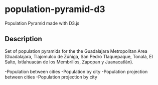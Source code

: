 # population-pyramid-d3
Population Pyramid made with D3.js

## Description
Set of population pyramids for the the Guadalajara Metropolitan Area (Guadalajara, Tlajomulco de Zúñiga, San Pedro Tlaquepaque, Tonalá, El Salto, Ixtlahuacán de los Membrillos, Zapopan y Juanacatlán).

-Population between cities
-Population by city
-Population projection between cities
-Population projection by city

